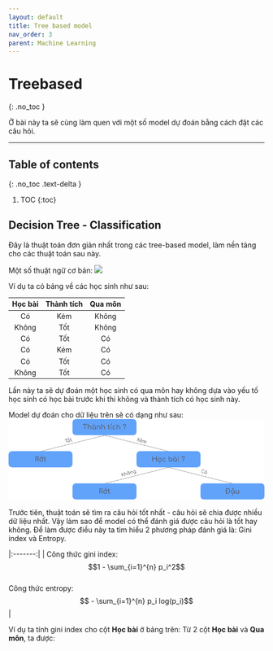 ```yaml
---
layout: default
title: Tree based model
nav_order: 3
parent: Machine Learning
---
```


# Treebased 
{: .no_toc }

Ở bài này ta sẽ cùng làm quen với một số model dự đoán bằng cách đặt các câu hỏi.

<hr/>

## Table of contents
{: .no_toc .text-delta }

1. TOC
{:toc}

## Decision Tree - Classification
Đây là thuật toán đơn giản nhất trong các tree-based model, làm nền tảng cho các thuật toán sau này.

Một số thuật ngữ cơ bản:
![](https://miro.medium.com/max/592/0*X-UrBzBeKMnoTY6H.png)


Ví dụ ta có bảng về các học sinh như sau:

| Học bài | Thành tích | Qua môn |
|:-------:|:----------:|:-------:|
| Có | Kém | Không |
| Không | Tốt | Không |
| Có | Tốt | Có |
| Có | Kém | Có |
| Có | Tốt | Có |
| Không | Tốt | Có |

Lần này ta sẽ dự đoán một học sinh có qua môn hay không dựa vào yếu tố học sinh có học bài trước khi thi không và thành tích có học sinh này.

Model dự đoán cho dữ liệu trên sẽ có dạng như sau:
![](/assets/images/tree.png)

Trước tiên, thuật toán sẽ tìm ra câu hỏi tốt nhất - câu hỏi sẽ chia được nhiều dữ liệu nhất. Vậy làm sao để model có thể đánh giá được câu hỏi là tốt hay không. Để làm được điều này ta tìm hiểu 2 phương pháp đánh giá là: Gini index và Entropy.

|:-------:|
| Công thức gini index: <br/> $$1 - \sum_{i=1}^{n} p_i^2$$ <br/> Công thức entropy: <br/>$$ - \sum_{i=1}^{n} p_i log(p_i)$$ |

Ví dụ ta tính gini index cho cột **Học bài** ở bảng trên:
Từ 2 cột **Học bài** và **Qua môn**, ta được:




